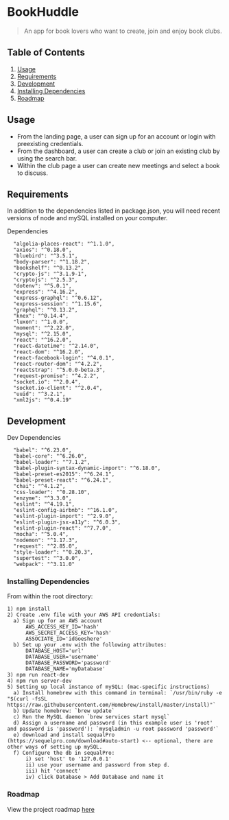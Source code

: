 # BookHuddle

> An app for book lovers who want to create, join and enjoy book clubs.

## Table of Contents

1. [Usage](#Usage)
1. [Requirements](#requirements)
1. [Development](#development)
1. [Installing Dependencies](#installing-dependencies)
1. [Roadmap](#roadmap)

## Usage

- From the landing page, a user can sign up for an account or login with preexisting credentials.
- From the dashboard, a user can create a club or join an existing club by using the search bar.
- Within the club page a user can create new meetings and select a book to discuss.

## Requirements

In addition to the dependencies listed in package.json, you will need recent versions of node and mySQL installed on your computer.

Dependencies

```
  "algolia-places-react": "^1.1.0",
  "axios": "^0.18.0",
  "bluebird": "^3.5.1",
  "body-parser": "^1.18.2",
  "bookshelf": "^0.13.2",
  "crypto-js": "^3.1.9-1",
  "cryptojs": "^2.5.3",
  "dotenv": "^5.0.1",
  "express": "^4.16.2",
  "express-graphql": "^0.6.12",
  "express-session": "^1.15.6",
  "graphql": "^0.13.2",
  "knex": "^0.14.4",
  "luxon": "^1.0.0",
  "moment": "^2.22.0",
  "mysql": "^2.15.0",
  "react": "^16.2.0",
  "react-datetime": "^2.14.0",
  "react-dom": "^16.2.0",
  "react-facebook-login": "^4.0.1",
  "react-router-dom": "^4.2.2",
  "reactstrap": "^5.0.0-beta.3",
  "request-promise": "^4.2.2",
  "socket.io": "^2.0.4",
  "socket.io-client": "^2.0.4",
  "uuid": "^3.2.1",
  "xml2js": "^0.4.19"
```

## Development

Dev Dependencies

```
  "babel": "^6.23.0",
  "babel-core": "^6.26.0",
  "babel-loader": "^7.1.2",
  "babel-plugin-syntax-dynamic-import": "^6.18.0",
  "babel-preset-es2015": "^6.24.1",
  "babel-preset-react": "^6.24.1",
  "chai": "^4.1.2",
  "css-loader": "^0.28.10",
  "enzyme": "^3.3.0",
  "eslint": "^4.19.1",
  "eslint-config-airbnb": "^16.1.0",
  "eslint-plugin-import": "^2.9.0",
  "eslint-plugin-jsx-a11y": "^6.0.3",
  "eslint-plugin-react": "^7.7.0",
  "mocha": "^5.0.4",
  "nodemon": "^1.17.3",
  "request": "^2.85.0",
  "style-loader": "^0.20.3",
  "supertest": "^3.0.0",
  "webpack": "^3.11.0"
```

### Installing Dependencies

From within the root directory:

```
1) npm install
2) Create .env file with your AWS API credentials:
  a) Sign up for an AWS account
      AWS_ACCESS_KEY_ID='hash'
      AWS_SECRET_ACCESS_KEY='hash'
      ASSOCIATE_ID='idGoeshere'
  b) Set up your .env with the following attributes:
      DATABASE_HOST='url'
      DATABASE_USER='username'
      DATABASE_PASSWORD='password'
      DATABASE_NAME='myDatabase'
3) npm run react-dev
4) npm run server-dev
5) Setting up local instance of mySQL: (mac-specific instructions)
  a) Install homebrew with this command in terminal: `/usr/bin/ruby -e "$(curl -fsSL https://raw.githubusercontent.com/Homebrew/install/master/install)"`
  b) Update homebrew: `brew update`
  c) Run the MySQL daemon `brew services start mysql`
  d) Assign a username and password (in this example user is 'root' and password is 'password'): `mysqladmin -u root password 'password'`
  e) download and install sequalPro (https://sequelpro.com/download#auto-start) <-- optional, there are other ways of setting up mySQL.
  f) Configure the db in sequalPro:
      i) set 'host' to '127.0.0.1'
      ii) use your username and password from step d.
      iii) hit 'connect'
      iv) click Database > Add Database and name it
```

### Roadmap

View the project roadmap [here](https://github.com/LetsGitGoing-Labs/BookHuddle/issues)


